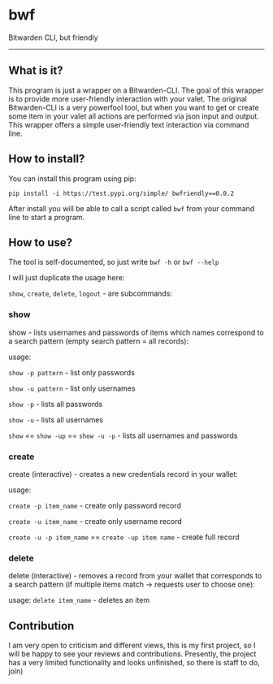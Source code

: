 # bwf
Bitwarden CLI, but friendly
<hr>

## What is it?
This program is just a wrapper on a Bitwarden-CLI. The goal of this
wrapper is to provide more user-friendly interaction with your valet.
The original Bitwarden-CLI is a very powerfool tool, but when you want
to get or create some item in your valet all actions are performed
via json input and output. This wrapper offers a simple user-friendly
text interaction via command line.

## How to install?
You can install this program using pip:
```
pip install -i https://test.pypi.org/simple/ bwfriendly==0.0.2
```
After install you will be able to call a script called `bwf` from
your command line to start a program.

## How to use?
The tool is self-documented, so just write `bwf -h` or `bwf --help`

I will just duplicate the usage here:

`show`, `create`, `delete`, `logout` - are subcommands:

### show
show - lists usernames and passwords of items which names
correspond to a search pattern (empty search pattern = all records):

usage:

`show -p pattern` - list only passwords

`show -u pattern` - list only usernames

`show -p` - lists all passwords

`show -u` - lists all usernames

`show` == `show -up` == `show -u -p` - lists all usernames and passwords

### create
create (interactive) - creates a new credentials record in your wallet:

usage:

`create -p item_name` - create only password record 

`create -u item_name` - create only username record 

`create -u -p item_name` == `create -up item name` - create full record

### delete
delete (interactive) - removes a record from your wallet that corresponds
to a search pattern (if multiple items match -> requests user to choose one):

usage:
`delete item_name` - deletes an item

## Contribution
I am very open to criticism and different views, this is my
first project, so I will be happy to see your reviews 
and contributions. Presently, the project has a very limited 
functionality and looks unfinished, so there is staff to do, join)